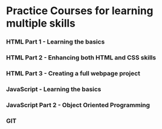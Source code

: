 # Practice Courses for learning multiple skills

### HTML Part 1 - Learning the basics

### HTML Part 2 - Enhancing both HTML and CSS skills

### HTML Part 3 - Creating a full webpage project

### JavaScript - Learning the basics

### JavaScript Part 2 - Object Oriented Programming

### GIT
